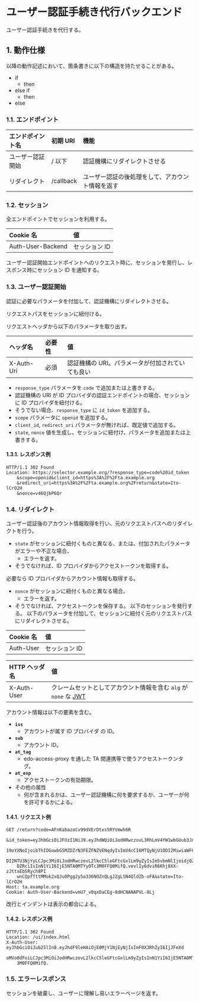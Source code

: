 <!--
Copyright 2015 realglobe, Inc.

Licensed under the Apache License, Version 2.0 (the "License");
you may not use this file except in compliance with the License.
You may obtain a copy of the License at

    http://www.apache.org/licenses/LICENSE-2.0

Unless required by applicable law or agreed to in writing, software
distributed under the License is distributed on an "AS IS" BASIS,
WITHOUT WARRANTIES OR CONDITIONS OF ANY KIND, either express or implied.
See the License for the specific language governing permissions and
limitations under the License.
-->


# ユーザー認証手続き代行バックエンド

ユーザー認証手続きを代行する。


## 1. 動作仕様

以降の動作記述において、箇条書きに以下の構造を持たせることがある。

* if
    * then
* else if
    * then
* else


### 1.1. エンドポイント

|エンドポイント名|初期 URI|機能|
|:--|:--|:--|
|ユーザー認証開始|/ 以下|認証機構にリダイレクトさせる|
|リダイレクト|/callback|ユーザー認証の後処理をして、アカウント情報を返す|


### 1.2. セッション

全エンドポイントでセッションを利用する。

|Cookie 名|値|
|:--|:--|
|Auth-User-Backend|セッション ID|

ユーザー認証開始エンドポイントへのリクエスト時に、セッションを発行し、レスポンス時にセッション ID を通知する。


### 1.3. ユーザー認証開始

認証に必要なパラメータを付加して、認証機構にリダイレクトさせる。

リクエストパスをセッションに紐付ける。

リクエストヘッダから以下のパラメータを取り出す。

|ヘッダ名|必要性|値|
|:--|:--|:--|
|X-Auth-Uri|必須|認証機構の URI。パラメータが付加されていても良い|

* `response_type` パラメータを `code` で追加または上書きする。
* 認証機構の URI が ID プロバイダの認証エンドポイントの場合、セッションに ID プロバイダを紐付ける。
* そうでない場合、`response_type` に `id_token` を追加する。
* `scope` パラメータに `openid` を追加する。
* `client_id`, `redirect_uri` パラメータが無ければ、既定値で追加する。
* `state`, `nonce` 値を生成し、セッションに紐付け、パラメータを追加または上書きする。


#### 1.3.1. レスポンス例

```http
HTTP/1.1 302 Found
Location: https://selector.example.org/?response_type=code%20id_token
    &scope=openid&client_id=https%3A%2F%2Fta.example.org
    &redirect_uri=https%3A%2F%2Fta.example.org%2Freturn&state=Ito-lCrO2H
    &nonce=v46QjbP6Qr
```


### 1.4. リダイレクト

ユーザー認証後のアカウント情報取得を行い、元のリクエストパスへのリダイレクトを行う。

* `state` がセッションに紐付くものと異なる、または、付加されたパラメータがエラーや不正な場合、
    * エラーを返す。
* そうでなければ、ID プロバイダからアクセストークンを取得する。

必要なら ID プロバイダからアカウント情報も取得する。

* `nonce` がセッションに紐付くものと異なる場合、
    * エラーを返す。
* そうでなければ、アクセストークンを保存する。
  以下のセッションを発行する。
  以下のパラメータを付加して、セッションに紐付く元のリクエストパスにリダイレクトさせる。

|Cookie 名|値|
|:--|:--|
|Auth-User|セッション ID|

|HTTP ヘッダ名|値|
|:--|:--|
|X-Auth-User|クレームセットとしてアカウント情報を含む `alg` が `none` な [JWT]|

アカウント情報は以下の要素を含む。

* **`iss`**
    * アカウントが属す ID プロバイダ の ID。
* **`sub`**
    * アカウント ID。
* **`at_tag`**
    * edo-access-proxy を通した TA 間連携等で使うアクセストークンタグ。
* **`at_exp`**
    * アクセストークンの有効期限。
* その他の属性
    * 何が含まれるかは、ユーザー認証機構に何を要求するか、ユーザーが何を許可するかによる。


#### 1.4.1. リクエスト例

```http
GET /return?code=AFnKabazoCv99dVErDtxs5RYVmwh6R
    &id_token=eyJhbGciOiJFUzI1NiJ9.eyJhdWQiOiJodHRwczovL3RhLmV4YW1wbGUub3JnIiwiY
    19oYXNoIjoibThIOGowbG5MZDZrN3FEZFNZVENqdyIsImV4cCI6MTQyNjU1ODI2MiwiaWF0IjoxN
    DI2NTU3NjYyLCJpc3MiOiJodHRwczovL2lkcC5leGFtcGxlLm9yZyIsIm5vbmNlIjoidjQ2UWpiU
    DZRciIsInN1YiI6IjE5NTA0MTYyOTc3M0FFQ0MifQ.vevlIy6dviR6Khj8XX-zJttxEbSRych8PI
    wnCQpfTttMMok2xQJu0Pgg2y5a336NOZnQLgJZgLSN4QldZb-oFA&state=Ito-lCrO2H
Host: ta.example.org
Cookie: Auth-User-Backend=vmU7_v0qxDaCEg-8dHCNANAPVL-8Lj
```

改行とインデントは表示の都合による。


#### 1.4.2. レスポンス例

```http
HTTP/1.1 302 Found
Location: /ui/index.html
X-Auth-User: eyJhbGciOiJub25lIn0.eyJhdF9leHAiOjE0MjY1NjEyNjIsImF0X3RhZyI6IjJFeXd
    oMVo0dFoiLCJpc3MiOiJodHRwczovL2lkcC5leGFtcGxlLm9yZyIsInN1YiI6IjE5NTA0MTYyOTc
    3M0FFQ0MifQ.
```


### 1.5. エラーレスポンス

セッションを破棄し、ユーザーに理解し易いエラーページを返す。


<!-- 参照 -->
[JWT]: https://tools.ietf.org/html/draft-ietf-oauth-json-web-token-32
